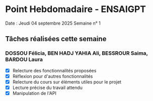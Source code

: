 # Point Hebdomadaire - ENSAIGPT

Date : Jeudi 04 septembre 2025
Semaine n° 1

## Tâches réalisées cette semaine

###  DOSSOU Félicia, BEN HADJ YAHIA Ali, BESSROUR Saima, BARDOU Laura

- [x] Relecture des fonctionnalités proposées
- [x] Réflexion pour d'autres fonctionnalités
- [x] Relecture du cours sur éléments utiles pour le projet
- [x] Lecture précise du travail attendu
- [x] Manipulation de l'API
